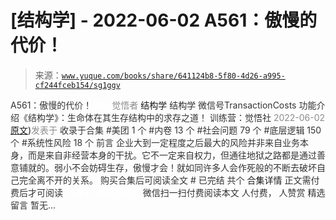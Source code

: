 # [结构学] - 2022-06-02 A561：傲慢的代价！

> 来源：[`www.yuque.com/books/share/641124b8-5f80-4d26-a995-cf244fceb154/sg1ggv`](https://www.yuque.com/books/share/641124b8-5f80-4d26-a995-cf244fceb154/sg1ggv)

<ne-p id="520f42f3293818f927861ebbd5b15da4_p_0" data-lake-id="520f42f3293818f927861ebbd5b15da4_p_0"><ne-text id="u98a204ac" style="color: rgb(51, 51, 51);">A561：傲慢的代价！</ne-text></ne-p> <ne-p id="9bd5cfaf9f207d8addf838ffb389c70c" data-lake-id="9bd5cfaf9f207d8addf838ffb389c70c"><ne-text id="uf6c572eb" ne-fontsize="12" style="color: rgb(255, 255, 255);">原创</ne-text><ne-text id="u9d0f408f" style="color: rgb(140, 140, 140);">觉悟者</ne-text> <ne-text id="ube7a152d" ne-fontsize="14">结构学</ne-text></ne-p> <ne-p id="baa8eae40411d9127263692df4b9f119" data-lake-id="baa8eae40411d9127263692df4b9f119"><ne-text id="u07c76976" ne-fontsize="14" ne-bold="true" style="color: rgb(51, 51, 51);">结构学</ne-text></ne-p> <ne-p id="ef900294c0e7931590c3417555d58c8b" data-lake-id="ef900294c0e7931590c3417555d58c8b"><ne-text id="uac4cd93a" ne-fontsize="14" style="color: rgb(51, 51, 51);">微信号</ne-text><ne-text id="u0974e67d" ne-fontsize="14" style="color: rgb(51, 51, 51);">TransactionCosts</ne-text></ne-p> <ne-p id="ce809fbc1ca3984cb22d7f4190259c33" data-lake-id="ce809fbc1ca3984cb22d7f4190259c33"><ne-text id="u21de1882" ne-fontsize="14" style="color: rgb(51, 51, 51);">功能介绍</ne-text><ne-text id="ue6e4ebad" ne-fontsize="14" style="color: rgb(51, 51, 51);">《结构学》：生命体在其生存结构中的求存之道！ 训练营：觉悟社</ne-text></ne-p> <ne-p id="42b9cb327d445eb442d60750efd57d72" data-lake-id="42b9cb327d445eb442d60750efd57d72"><ne-text id="u391b2914" style="color: rgb(140, 140, 140);">2022-06-02</ne-text>[<ne-text id="ud078e8a2" ne-fontsize="14">原文</ne-text>](https://mp.weixin.qq.com/s?__biz=MzIzMDYwOTM0Mg==&mid=2247487268&idx=1&sn=a9f047b93d3553e01b2e9a29d253797e&chksm=e8b197f5dfc61ee33725bc2c825855082a38658bcb0f42cc74076fd246d106869418ed1a8c24#rd))<ne-text id="u8884cb42" ne-fontsize="14" style="color: rgb(140, 140, 140);">发表于</ne-text></ne-p> <ne-p id="9fb3719d45ff370f9aaa8a55bf86417c" data-lake-id="9fb3719d45ff370f9aaa8a55bf86417c"><ne-text id="u36f2b915" style="color: rgb(51, 51, 51);">收录于合集</ne-text></ne-p> <ne-p id="ba3e22c26d4ee081c8f66d55fad80b38" data-lake-id="ba3e22c26d4ee081c8f66d55fad80b38"><ne-text id="uc9bdb7c8" style="color: rgb(51, 51, 51);">#美团 1 个</ne-text></ne-p> <ne-p id="ff7d4c49c5100428936eb966be4502db" data-lake-id="ff7d4c49c5100428936eb966be4502db"><ne-text id="u2b81e381" style="color: rgb(51, 51, 51);">#内卷 13 个</ne-text></ne-p> <ne-p id="a4d401c4019517363d96a794c62e6d0b" data-lake-id="a4d401c4019517363d96a794c62e6d0b"><ne-text id="u5ef9431c" style="color: rgb(51, 51, 51);">#社会问题 79 个</ne-text></ne-p> <ne-p id="7bbd2be8a6b01720d56eb30167efca9e" data-lake-id="7bbd2be8a6b01720d56eb30167efca9e"><ne-text id="ub7ac8045" style="color: rgb(51, 51, 51);">#底层逻辑 150 个</ne-text></ne-p> <ne-p id="260dcf44d6730d025e9d57a5ee7ce147" data-lake-id="260dcf44d6730d025e9d57a5ee7ce147"><ne-text id="u774dc2b1" style="color: rgb(51, 51, 51);">#系统性风险 18 个</ne-text></ne-p> <ne-p id="dea0ecf163817dbf0a7e89b51cac5fba" data-lake-id="dea0ecf163817dbf0a7e89b51cac5fba"><ne-text id="u6a381bf7" style="color: rgb(51, 51, 51);">前言</ne-text></ne-p> <ne-p id="fe1fdd6124248a89966bb63bb0f435c3" data-lake-id="fe1fdd6124248a89966bb63bb0f435c3"><ne-text id="uaadac9af" style="color: rgb(51, 51, 51);">企业大到一定程度之后最大的风险并非来自业务本身，而是来自非经营本身的干扰。它不一定来自权力，但通往地狱之路都是通过善意铺就的。弱小不会妨碍生存，傲慢才会！就如同许多人会作死般的不断去破坏自己完全离不开的关系。</ne-text></ne-p> <ne-p id="edf58bb676f1e63bdef3aa48581eac11" data-lake-id="edf58bb676f1e63bdef3aa48581eac11" ne-alignment="center"><ne-text id="u098c0c59" style="color: rgb(51, 51, 51);">购买合集后可阅读全文</ne-text></ne-p> <ne-p id="70a0cb78f4f1622cda0cb40fcd3c7b16" data-lake-id="70a0cb78f4f1622cda0cb40fcd3c7b16" ne-alignment="center"><ne-text id="u2ec16517" style="color: rgb(51, 51, 51);">#</ne-text></ne-p> <ne-p id="f734ab27d96ebabd304433df441e471d" data-lake-id="f734ab27d96ebabd304433df441e471d" ne-alignment="center"><ne-text id="ud4b9a151" style="color: rgb(51, 51, 51);">已完结 共个</ne-text></ne-p> <ne-p id="d246b52abdf5a07c89b4343793677480" data-lake-id="d246b52abdf5a07c89b4343793677480" ne-alignment="center"><ne-text id="ud742f637" ne-fontsize="16">合集详情</ne-text></ne-p> <ne-p id="fad32064270e4ff517bee532bad91ffb" data-lake-id="fad32064270e4ff517bee532bad91ffb" ne-alignment="center"><ne-text id="ufa1bee81" style="color: rgb(51, 51, 51);">正文需付费后才可阅读</ne-text></ne-p> <ne-p id="f287f93deaccc8b40c6a3f41cc3b0a32" data-lake-id="f287f93deaccc8b40c6a3f41cc3b0a32" ne-alignment="center"><ne-text id="ub917e51c" style="color: rgb(255, 255, 255);">加载中</ne-text></ne-p> <ne-p id="957a71d5fab37585614c1de19aa4c930" data-lake-id="957a71d5fab37585614c1de19aa4c930" ne-alignment="center"><ne-text id="u003591d5" style="color: rgb(255, 255, 255);"> 微信豆购买</ne-text></ne-p> <ne-p id="08bc19faa8eb6175e51b9a1da410e825" data-lake-id="08bc19faa8eb6175e51b9a1da410e825" ne-alignment="center"><ne-text id="u1f935e41" style="color: rgb(51, 51, 51);">微信扫一扫付费阅读本文</ne-text></ne-p> <ne-p id="05da580ba12e565b8a43db9cbe7af859" data-lake-id="05da580ba12e565b8a43db9cbe7af859" ne-alignment="center"><ne-text id="u50325979" ne-fontsize="13" style="color: rgb(51, 51, 51);">人付费， 人赞赏</ne-text></ne-p> <ne-h3 id="Pt2gS" data-lake-id="Pt2gS"><ne-heading-ext><ne-heading-anchor></ne-heading-anchor><ne-heading-fold></ne-heading-fold></ne-heading-ext><ne-heading-content><ne-text id="u095e56b8" ne-fontsize="16" style="color: rgb(51, 51, 51);">精选留言</ne-text></ne-heading-content></ne-h3> <ne-p id="977730f96213242f223400c8bdabd177" data-lake-id="977730f96213242f223400c8bdabd177"><ne-text id="uc5a0f1e6" style="color: rgb(51, 51, 51);">暂无...</ne-text></ne-p>